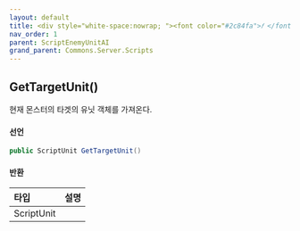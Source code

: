 ```yaml
---
layout: default
title: <div style="white-space:nowrap; "><font color="#2c84fa">𝑓 </font>GetTargetUnit</div>
nav_order: 1
parent: ScriptEnemyUnitAI
grand_parent: Commons.Server.Scripts
---
```


## GetTargetUnit()
현재 몬스터의 타겟의 유닛 객체를 가져온다.

#### 선언
```cs
public ScriptUnit GetTargetUnit()
```

#### 반환

|타입|설명|
|:-|:-|
|ScriptUnit|